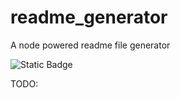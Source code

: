 # readme_generator

A node powered readme file generator

![Static Badge](https://img.shields.io/badge/license-MIT-blue)

TODO:
